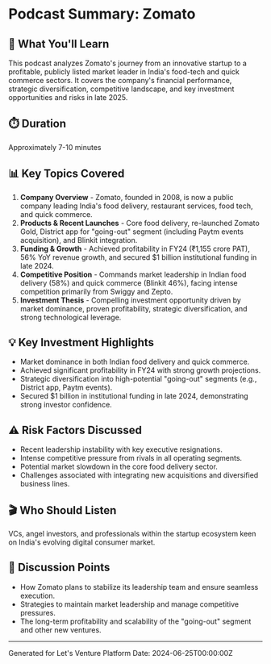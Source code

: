 # Podcast Summary: Zomato

## 🎯 What You'll Learn
This podcast analyzes Zomato's journey from an innovative startup to a profitable, publicly listed market leader in India's food-tech and quick commerce sectors. It covers the company's financial performance, strategic diversification, competitive landscape, and key investment opportunities and risks in late 2025.

## ⏱️ Duration
Approximately 7-10 minutes

## 📊 Key Topics Covered
1.  **Company Overview** - Zomato, founded in 2008, is now a public company leading India's food delivery, restaurant services, food tech, and quick commerce.
2.  **Products & Recent Launches** - Core food delivery, re-launched Zomato Gold, District app for "going-out" segment (including Paytm events acquisition), and Blinkit integration.
3.  **Funding & Growth** - Achieved profitability in FY24 (₹1,155 crore PAT), 56% YoY revenue growth, and secured $1 billion institutional funding in late 2024.
4.  **Competitive Position** - Commands market leadership in Indian food delivery (58%) and quick commerce (Blinkit 46%), facing intense competition primarily from Swiggy and Zepto.
5.  **Investment Thesis** - Compelling investment opportunity driven by market dominance, proven profitability, strategic diversification, and strong technological leverage.

## 💡 Key Investment Highlights
-   Market dominance in both Indian food delivery and quick commerce.
-   Achieved significant profitability in FY24 with strong growth projections.
-   Strategic diversification into high-potential "going-out" segments (e.g., District app, Paytm events).
-   Secured $1 billion in institutional funding in late 2024, demonstrating strong investor confidence.

## ⚠️ Risk Factors Discussed
-   Recent leadership instability with key executive resignations.
-   Intense competitive pressure from rivals in all operating segments.
-   Potential market slowdown in the core food delivery sector.
-   Challenges associated with integrating new acquisitions and diversified business lines.

## 🎬 Who Should Listen
VCs, angel investors, and professionals within the startup ecosystem keen on India's evolving digital consumer market.

## 📝 Discussion Points
-   How Zomato plans to stabilize its leadership team and ensure seamless execution.
-   Strategies to maintain market leadership and manage competitive pressures.
-   The long-term profitability and scalability of the "going-out" segment and other new ventures.

---
Generated for Let's Venture Platform
Date: 2024-06-25T00:00:00Z